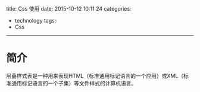 title: Css 使用
date: 2015-10-12 10:11:24
categories:
- technology
tags:
- Css
---

简介
=============
层叠样式表是一种用来表现HTML（标准通用标记语言的一个应用）或XML（标准通用标记语言的一个子集）等文件样式的计算机语言。